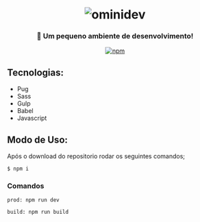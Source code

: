 <h1 align="center">
  <img src="https://user-images.githubusercontent.com/5796088/87839979-b9124d00-c873-11ea-80e9-483aed3813af.png" alt="ominidev"/>
</h1>

<h3 align="center">
  🚀 Um pequeno ambiente de desenvolvimento! 
</h3>

<div align="center">

  [![npm](https://img.shields.io/npm/v/npm?style=plastic)](https://www.npmjs.com/package/@unform/core)<space><space>

</div>

## Tecnologias:

- Pug 
- Sass
- Gulp
- Babel
- Javascript


## Modo de Uso:

Após o download do repositorio rodar os seguintes comandos;

```
$ npm i
```
<!--
ou 
```
$ npm i gulp gulp-sass gulp-pug gulp-uglify gulp-autoprefixer gulp-concat browser-sync gulp-babel @babel/core @babel/preset-env
```-->

### Comandos
```
prod: npm run dev
```
```
build: npm run build
```
